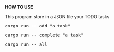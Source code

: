 **HOW TO USE**

<p>This program store in a JSON file your TODO tasks</p>

<pre>cargo run -- add "a task"</pre>

<pre>cargo run -- complete "a task"</pre>

<pre>cargo run -- all </pre>
